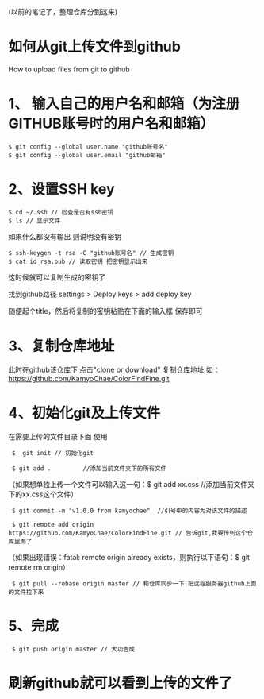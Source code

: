(以前的笔记了，整理仓库分到这来)
# 如何从git上传文件到github
 How to upload files from git to github 


# 1、  输入自己的用户名和邮箱（为注册GITHUB账号时的用户名和邮箱）

    $ git config --global user.name "github账号名" 
    $ git config --global user.email "github邮箱"
    
    
# 2、设置SSH key
   
    $ cd ~/.ssh // 检查是否有ssh密钥
    $ ls // 显示文件
    
   如果什么都没有输出 则说明没有密钥
   
    $ ssh-keygen -t rsa -C "github账号名" // 生成密钥
    $ cat id_rsa.pub // 读取密钥 把密钥显示出来
    
   这时候就可以复制生成的密钥了
   
   找到github路径 settings > Deploy keys > add deploy key
   
   随便起个title，然后将复制的密钥粘贴在下面的输入框 保存即可
   
# 3、复制仓库地址

   此时在github该仓库下 点击"clone or download" 复制仓库地址 如： https://github.com/KamyoChae/ColorFindFine.git
   
# 4、初始化git及上传文件

   在需要上传的文件目录下面 使用  
     
     $  git init // 初始化git
     
     $ git add .         //添加当前文件夹下的所有文件
     
   （如果想单独上传一个文件可以输入这一句：$ git add xx.css   //添加当前文件夹下的xx.css这个文件）
     
     $ git commit -m "v1.0.0 from kamyochae"  //引号中的内容为对该文件的描述
     
     $ git remote add origin https://github.com/KamyoChae/ColorFindFine.git // 告诉git,我要传到这个仓库里面了
     
   （如果出现错误：fatal: remote origin already exists，则执行以下语句：$ git remote rm origin）
     
     $ git pull --rebase origin master // 和仓库同步一下 把远程服务器github上面的文件拉下来
     
 # 5、完成
 
     $ git push origin master // 大功告成
     
# 刷新github就可以看到上传的文件了
